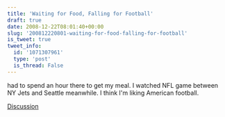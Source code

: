 ```yaml
---
title: 'Waiting for Food, Falling for Football'
draft: true
date: 2008-12-22T08:01:40+00:00
slug: '200812220801-waiting-for-food-falling-for-football'
is_tweet: true
tweet_info:
  id: '1071307961'
  type: 'post'
  is_thread: False
---
```




had to spend an hour there to get my meal. I watched NFL game between NY Jets and Seattle meanwhile. I think I'm liking American football.

[Discussion](https://x.com/sytelus/status/1071307961)
